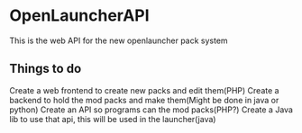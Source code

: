 # OpenLauncherAPI
This is the web API for the new openlauncher pack system

## Things to do

Create a web frontend to create new packs and edit them(PHP)
Create a backend to hold the mod packs and make them(Might be done in java or python)
Create an API so programs can the mod packs(PHP?)
Create a Java lib to use that api, this will be used in the launcher(java)
